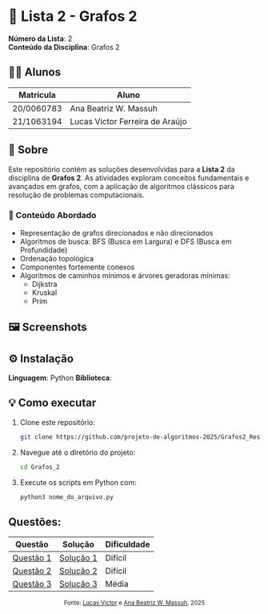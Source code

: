 # 📘 Lista 2 - Grafos 2

**Número da Lista**: 2<br>
**Conteúdo da Disciplina**: Grafos 2<br>

## 👨‍💻 Alunos
| Matrícula | Aluno |
| --------- | ------------------------------- |
| 20/0060783 | Ana Beatriz W. Massuh |
| 21/1063194 | Lucas Victor Ferreira de Araújo |

## 📌 Sobre

Este repositório contém as soluções desenvolvidas para a **Lista 2** da disciplina de **Grafos 2**. As atividades exploram conceitos fundamentais e avançados em grafos, com a aplicação de algoritmos clássicos para resolução de problemas computacionais.

### 🧠 Conteúdo Abordado

- Representação de grafos direcionados e não direcionados
- Algoritmos de busca: BFS (Busca em Largura) e DFS (Busca em Profundidade)
- Ordenação topológica
- Componentes fortemente conexos
- Algoritmos de caminhos mínimos e árvores geradoras mínimas:
  - Dijkstra
  - Kruskal
  - Prim

## 🖼️ Screenshots

## ⚙️ Instalação

**Linguagem**: Python 
**Biblioteca**:

## 💡 Como executar

1. Clone este repositório:
   ```bash
   git clone https://github.com/projeto-de-algoritmos-2025/Grafos2_ResolucaoExercicios.git
   ```

2. Navegue até o diretório do projeto:
    ``` bash
    cd Grafos_2
    ```

3. Execute os scripts em Python com:
   ```bash
   python3 nome_do_arquivo.py
   ```

## Questões:

<div align="center">

| Questão           | Solução                 | Dificuldade             |
| ------------------| ----------------------- | ----------------------- |
| [Questão 1](https://github.com/projeto-de-algoritmos-2025/Grafos2_ResolucaoExercicios/blob/main/Quest%C3%B5es/Quest%C3%A3o_1.md)| [Solução 1](https://github.com/projeto-de-algoritmos-2025/Grafos2_ResolucaoExercicios/blob/main/Solu%C3%A7%C3%B5es/Solu%C3%A7%C3%A3o_1.py)| Difícil |
| [Questão 2](https://github.com/projeto-de-algoritmos-2025/Grafos2_ResolucaoExercicios/blob/main/Quest%C3%B5es/Quest%C3%A3o_2.md)| [Solução 2](https://github.com/projeto-de-algoritmos-2025/Grafos2_ResolucaoExercicios/blob/main/Solu%C3%A7%C3%B5es/Solu%C3%A7%C3%A3o_2.py)| Difícil |
| [Questão 3]() | [Solução 3]() | Média |

</div>

<p align="center">
  <sub>Fonte: <a href="https://github.com/Lucas13032003">Lucas Víctor</a> e <a href="https://github.com/AnaBeatrizMassuh">Ana Beatriz W. Massuh</a>, 2025</sub>
</p>

   


